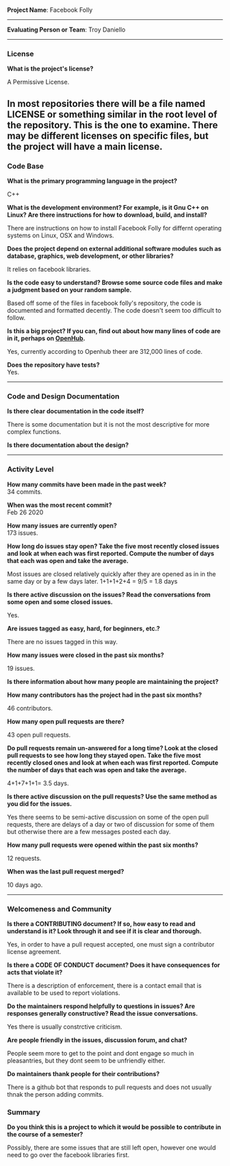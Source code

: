 **Project Name**:
Facebook Folly

---

**Evaluating Person or Team**:
Troy Daniello

---


### License

__What is the project's license?__

  A Permissive License.

In most repositories there will be a file named LICENSE or something similar in
the root level of the repository. This is the one to examine. There may be
different licenses on specific files, but the project will have a main license.
<br>
---

### Code Base


__What is the primary programming language in the project?__
<br>

  C++

__What is the development environment? For example, is it Gnu C++ on Linux?
Are there instructions for how to download, build, and install?__
<br>

  There are instructions on how to install Facebook Folly for differnt operating systems 
  on Linux, OSX and Windows.

__Does the project depend on external additional software modules such as
database,  graphics, web development, or other libraries?__
<br>

  It relies on facebook libraries.

__Is the code easy to understand? Browse some source code files and make
a judgment based on your random sample.__
<br>

Based off some of the files in facebook folly's repository, the code is documented and formatted decently.
The code doesn't seem too difficult to follow.

__Is this a big project? If you can, find out about how many lines of code
are in it, perhaps on [OpenHub](https://www.openhub.net/).__
<br>

Yes, currently according to Openhub theer are 312,000 lines of code.

__Does the repository have tests?__
<br>
Yes. 

---

### Code and Design Documentation
__Is there clear documentation in the code itself?__
<br>

There is some documentation but it is not the most descriptive for more complex functions.

__Is there documentation about the design?__
<br>


---


### Activity Level


__How many commits have been made in the past week?__
<br> 34 commits.

__When was the most recent commit?__
<br> Feb 26 2020

__How many issues are currently open?__
<br> 173 issues.

__How long do issues stay open?
Take the five most recently closed issues and look at when each was first reported.
Compute the number of days that each was open and take the average.__
<br> 

Most issues are closed relatively quickly after they are opened as in in the same day or by a few days later.
1+1+1+2+4 = 9/5 = 1.8 days

__Is there active discussion on the issues?
Read the conversations from some open and some closed issues.__
<br>

Yes.

__Are issues tagged as easy, hard, for beginners, etc.?__
<br>

There are no issues tagged in this way.

__How many issues were closed in the past six months?__
<br>

19 issues.

__Is there information about how many people are maintaining the project?__
<br>



__How many contributors has the project had in the past six months?__
<br>

46 contributors.

__How many open pull requests are there?__
<br>

43 open pull requests.

__Do pull requests remain un-answered for a long time?
Look at the closed pull requests to see how long they stayed open.
Take the five most recently closed ones and look at when each was first reported.
Compute the number of days that each was open and take the average.__
<br>

4+1+7+1+1= 3.5 days.

__Is there active discussion on the pull requests?
Use the same method as you did for the issues.__
<br>

Yes there seems to be semi-active discussion on some of the open pull requests, 
there are delays of a day or two of discussion for some of them but otherwise there 
are a few messages posted each day.

__How many pull requests were opened within the past six months?__
<br>

12 requests.

__When was the last  pull request  merged?__
<br>

10 days ago.

---
### Welcomeness and Community

__Is there a CONTRIBUTING document? If so, how easy to read and understand is it?
Look through it and see if it is clear and thorough.__
<br>

Yes, in order to have a pull request accepted, one must sign a contributor license agreement.

__Is there a CODE OF CONDUCT document? Does it have consequences for acts that
violate it?__
<br>

There is a description of enforcement, there is a contact email that is available 
to be used to report violations.

__Do the maintainers respond helpfully to questions in issues?
Are responses generally constructive?
Read the issue conversations.__
<br>

Yes there is usually constrctive criticism.

__Are people friendly in the issues, discussion forum, and chat?__
<br>

People seem more to get to the point and dont engage so much in pleasantries,
but they dont seem to be unfriendly either. 

__Do maintainers thank people for their contributions?__
<br>

There is a github bot that responds to pull requests and does not usually thnak the 
person adding commits.

### Summary
__Do you think  this is a project to which it would be possible to contribute in the
course of a semester?__

Possibly, there are some issues that are still left open, however one would need to go over the facebook libraries first.

